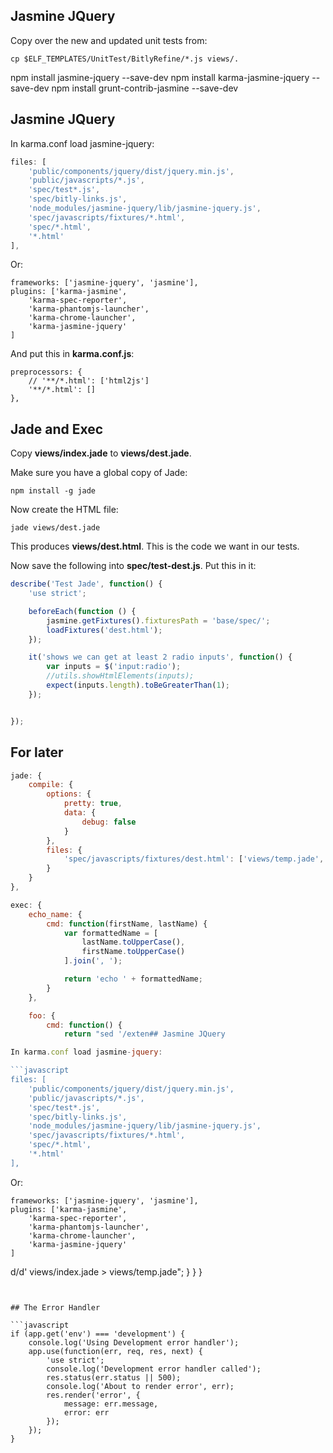 ## Jasmine JQuery

Copy over the new and updated unit tests from:

	cp $ELF_TEMPLATES/UnitTest/BitlyRefine/*.js views/.

npm install jasmine-jquery --save-dev
npm install karma-jasmine-jquery --save-dev
npm install grunt-contrib-jasmine --save-dev

## Jasmine JQuery

In karma.conf load jasmine-jquery:

```javascript
files: [
    'public/components/jquery/dist/jquery.min.js',
    'public/javascripts/*.js',
    'spec/test*.js',
    'spec/bitly-links.js',
    'node_modules/jasmine-jquery/lib/jasmine-jquery.js',
    'spec/javascripts/fixtures/*.html',
    'spec/*.html',
    '*.html'
],
```

Or:

```javascripts
frameworks: ['jasmine-jquery', 'jasmine'],
plugins: ['karma-jasmine',
    'karma-spec-reporter',
    'karma-phantomjs-launcher',
    'karma-chrome-launcher',
    'karma-jasmine-jquery'
]
```

And put this in **karma.conf.js**:

```
preprocessors: {
    // '**/*.html': ['html2js']
    '**/*.html': []
},
```


## Jade and Exec

Copy **views/index.jade** to **views/dest.jade**.

Make sure you have a global copy of Jade:

```
npm install -g jade
```

Now create the HTML file:

```
jade views/dest.jade
```

This produces **views/dest.html**. This is the code we want in our tests.

Now save the following into **spec/test-dest.js**. Put this in it:

```javascript
describe('Test Jade', function() {
    'use strict';

    beforeEach(function () {
        jasmine.getFixtures().fixturesPath = 'base/spec/';
        loadFixtures('dest.html');
    });

    it('shows we can get at least 2 radio inputs', function() {
        var inputs = $('input:radio');
        //utils.showHtmlElements(inputs);
        expect(inputs.length).toBeGreaterThan(1);
    });


});
```



## For later

```javascript
jade: {
    compile: {
        options: {
            pretty: true,
            data: {
                debug: false
            }
        },
        files: {
            'spec/javascripts/fixtures/dest.html': ['views/temp.jade', '$ELF_TEMPLATES/JadeMixins/*.jade']
        }
    }
},

exec: {
    echo_name: {
        cmd: function(firstName, lastName) {
            var formattedName = [
                lastName.toUpperCase(),
                firstName.toUpperCase()
            ].join(', ');

            return 'echo ' + formattedName;
        }
    },

    foo: {
        cmd: function() {
            return "sed '/exten## Jasmine JQuery

In karma.conf load jasmine-jquery:

```javascript
files: [
    'public/components/jquery/dist/jquery.min.js',
    'public/javascripts/*.js',
    'spec/test*.js',
    'spec/bitly-links.js',
    'node_modules/jasmine-jquery/lib/jasmine-jquery.js',
    'spec/javascripts/fixtures/*.html',
    'spec/*.html',
    '*.html'
],
```

Or:

```javascripts
frameworks: ['jasmine-jquery', 'jasmine'],
plugins: ['karma-jasmine',
    'karma-spec-reporter',
    'karma-phantomjs-launcher',
    'karma-chrome-launcher',
    'karma-jasmine-jquery'
]
```
d/d' views/index.jade > views/temp.jade";
        }
    }
}
```


## The Error Handler

```javascript
if (app.get('env') === 'development') {
    console.log('Using Development error handler');
    app.use(function(err, req, res, next) {
        'use strict';
        console.log('Development error handler called');
        res.status(err.status || 500);
        console.log('About to render error', err);
        res.render('error', {
            message: err.message,
            error: err
        });
    });
}
```
